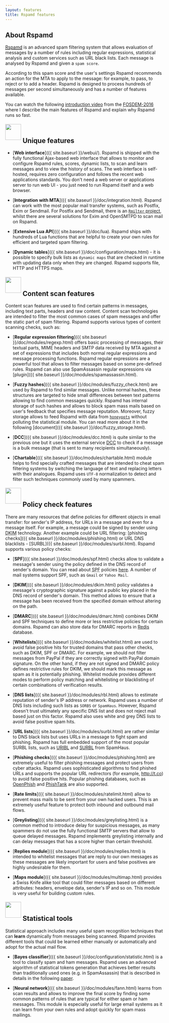 ```yaml
---
layout: features
title: Rspamd features
---
```


## About Rspamd

<abbr title="Rapid Spam Daemon"><a href="{{ site.url }}{{ site.baseurl }}">Rspamd</a></abbr> is an advanced spam filtering system that allows evaluation of messages by a number of
rules including regular expressions, statistical analysis and custom services
such as URL black lists. Each message is analysed by Rspamd and given a `spam score`.

According to this spam score and the user's settings Rspamd recommends an action for
the MTA to apply to the message: for example, to pass, to reject or to add a header.
Rspamd is designed to process hundreds of messages per second simultaneously and has a number of
features available.

You can watch the following [introduction video](https://www.youtube.com/watch?v=_fl9i-az_Q0) from the [FOSDEM-2016](http://fosdem.org) where I describe the main features of Rspamd and explain why Rspamd runs so fast.

<div><h2><img src="img/features.jpg" class="" height="50" width="50" style="position: relative; bottom: 10px;"> Unique features</h2></div>

* [**Web interface**]({{ site.baseurl }}/webui/). Rspamd is shipped with the fully functional Ajax-based web interface that allows to monitor and configure Rspamd rules, scores, dynamic lists, to scan and learn messages and to view the history of scans. The web interface is self-hosted, requires zero configuration and follows the recent web applications standards. You don't need a web server or applications server to run web UI - you just need to run Rspamd itself and a web browser.

* [**Integration with MTA**]({{ site.baseurl }}/doc/integration.html). Rspamd can work with the most popular mail transfer systems, such as Postfix, Exim or Sendmail. For Postfix and Sendmail, there is an [`Rmilter` project](https://github.com/vstakhov/rmilter), whilst there are several solutions for Exim and OpenSMTPD to scan mail on Rspamd.

* [**Extensive Lua API**]({{ site.baseurl }}/doc/lua). Rspamd ships with hundreds of Lua functions that are helpful to create your own rules for efficient and targeted spam filtering.

* [**Dynamic tables**]({{ site.baseurl }}/doc/configuration/maps.html) - it is possible to specify bulk lists as `dynamic maps` that are checked in runtime with updating data only when they are changed. Rspamd supports file, HTTP and HTTPS maps.

<div><h2><img src="img/envelope_loupe.jpg" class="" height="50" width="50" style="position: relative; bottom: 10px;"> Content scan features</h2></div>

Content scan features are used to find certain patterns in messages, including text parts, headers and raw content. Content scan technologies are intended to filter the most common cases of spam messages and offer the static part of spam filtering. Rspamd supports various types of content scanning checks, such as:

* [**Regular expression filtering**]({{ site.baseurl }}/doc/modules/regexp.html) offers basic processing of messages, their textual parts, MIME headers and SMTP data received by MTA against a set of expressions that includes both normal regular expressions and message processing functions. Rspamd regular expressions are a powerful tool that allows to filter messages based on some pre-defined rules. Rspamd can also use SpamAssassin regular expressions via [plugin]({{ site.baseurl }}/doc/modules/spamassassin.html).

* [**Fuzzy hashes**]({{ site.baseurl }}/doc/modules/fuzzy_check.html) are used by Rspamd to find similar messages. Unlike normal hashes, these structures are targeted to hide small differences between text patterns allowing to find common messages quickly. Rspamd has internal storage of such hashes and allows to block spam mass mails based on user's feedback that specifies message reputation. Moreover, fuzzy storage allows to feed Rspamd with data from [`honeypots`](http://en.wikipedia.org/wiki/Honeypot_(computing)#Spam_versions) without polluting the statistical module. You can read more about it in the following [document]({{ site.baseurl }}/doc/fuzzy_storage.html).

* [**DCC**]({{ site.baseurl }}/doc/modules/dcc.html) is quite similar to the previous one but it uses the external service [DCC](http://www.rhyolite.com/dcc/) to check if a message is a bulk message (that is sent to many recipients simultaneously).

* [**Chartable**]({{ site.baseurl }}/doc/modules/chartable.html) module helps to find specially crafted messages that are intended to cheat spam filtering systems by switching the language of text and replacing letters with their analogues. Rspamd uses `UTF-8` normalization to detect and filter such techniques commonly used by many spammers.

<div><h2><img src="img/cloud.jpg" class="" height="50" width="50" style="position: relative; bottom: 10px;"> Policy check features</h2></div>

There are many resources that define policies for different objects in email transfer: for sender's IP address, for URLs in a message and even for a message itself. For example, a message could be signed by sender using <abbr title="Domain Key Identified Mail">DKIM</abbr> technology. Another example could be URL filtering: [phishing checks]({{ site.baseurl }}/doc/modules/phishing.html) or URL DNS blacklists - [SURBL]({{ site.baseurl }}/doc/modules/surbl.html). Rspamd supports various policy checks:

* [**SPF**]({{ site.baseurl }}/doc/modules/spf.html) checks allow to validate a message's sender using the policy defined in the DNS record of sender's domain. You can read about <abbr title="Sender Policy Framework">SPF</abbr> policies [here](http://www.openspf.org/). A number of mail systems  support SPF, such as `Gmail` or `Yahoo Mail`.

* [**DKIM**]({{ site.baseurl }}/doc/modules/dkim.html) policy validates a message's cryptographic signature against a public key placed in the DNS record of sender's domain. This method allows to ensure that a message has been received from the specified domain without altering on the path.

* [**DMARC**]({{ site.baseurl }}/doc/modules/dmarc.html) combines DKIM and SPF techniques to define more or less restrictive policies for certain domains. Rspamd can also store data for DMARC reports in [Redis](https://redis.io) database.

* [**Whitelists**]({{ site.baseurl }}/doc/modules/whitelist.html) are used to avoid false positive hits for trusted domains that pass other checks, such as DKIM, SPF or DMARC. For example, we should not filter messages from PayPal if they are correctly signed with PayPal domain signature. On the other hand, if they are not signed and DMARC policy defines restrictive rules for DKIM, we should mark this message as spam as it is potentially phishing. Whitelist module provides different modes to perform policy matching and whitelisting or blacklisting of certain combinations of verification results.

* [**DNS lists**]({{ site.baseurl }}/doc/modules/rbl.html) allows to estimate reputation of sender's IP address or network. Rspamd uses a number of DNS lists including such lists as `SORBS` or `SpamHaus`. However, Rspamd doesn't trust ultimately any specific DNS list and does not reject mail based just on this factor. Rspamd also uses white and grey DNS lists to avoid false positive spam hits.

* [**URL lists**]({{ site.baseurl }}/doc/modules/surbl.html) are rather similar to DNS black lists but uses URLs in a message to fight spam and phishing. Rspamd has full embedded support of the most popular SURBL lists, such as [URIBL](http://uribl.com) and [SURBL](http://surbl.org) from SpamHaus.

* [**Phishing checks**]({{ site.baseurl }}/doc/modules/phishing.html) are extremely useful to filter phishing messages and protect users from cyber attacks. Rspamd uses sophisticated algorithms to find phished URLs and supports the popular URL redirectors (for example, <http://t.co>) to avoid false positive hits. Popular phishing databases, such as [OpenPhish](https://openphish.com) and [PhishTank](https://phishtank.com) are also supported.

* [**Rate limits**]({{ site.baseurl }}/doc/modules/ratelimit.html) allow to prevent mass mails to be sent from your own hacked users. This is an extremely useful feature to protect both inbound and outbound mail flows.

* [**Greylisting**]({{ site.baseurl }}/doc/modules/greylisting.html) is a common method to introduce delay for suspicious messages, as many spammers do not use the fully functional SMTP servers that allow to queue delayed messages. Rspamd implements greylisting internally and can delay messages that has a score higher than certain threshold.

* [**Replies module**]({{ site.baseurl }}/doc/modules/replies.html) is intended to whitelist messages that are reply to our own messages as these messages are likely important for users and false positives are highly undesirable for them.

* [**Maps module**]({{ site.baseurl }}/doc/modules/multimap.html) provides a Swiss Knife alike tool that could filter messages based on different attributes: headers, envelope data, sender's IP and so on. This module is very useful for building custom rules.

<div><h2><img src="img/graf.jpg" class="" height="50" width="50" style="position: relative; bottom: 10px;"> Statistical tools</h2></div>

Statistical approach includes many useful spam recognition techniques that can **learn** dynamically from messages being scanned. Rspamd provides different tools that could be learned either manually or automatically and adopt for the actual mail flow.

* [**Bayes classifier**]({{ site.baseurl }}/doc/configuration/statistic.html) is a tool to classify spam and ham messages. Rspamd uses an advanced algorithm of statistical tokens generation that achieves better results than traditionally used ones (e.g. in SpamAssassin) that is described in details in the following [paper](http://osbf-lua.luaforge.net/papers/osbf-eddc.pdf).

* [**Neural network**]({{ site.baseurl }}/doc/modules/fann.html) learns from scan results and allows to improve the final score by finding some common patterns of rules that are typical for either spam or ham messages. This module is especially useful for large email systems as it can learn from your own rules and adopt quickly for spam mass mailings.
